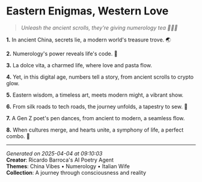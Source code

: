 # Eastern Enigmas, Western Love

> *Unleash the ancient scrolls, they're giving numerology tea 🧘‍♀️📜*

**1.** In ancient China, secrets lie, a modern world's treasure trove. 🌏


**2.** Numerology's power reveals life's code. 🔢


**3.** La dolce vita, a charmed life, where love and pasta flow.


**4.** Yet, in this digital age, numbers tell a story, from ancient scrolls to crypto glow.


**5.** Eastern wisdom, a timeless art, meets modern might, a vibrant show.


**6.** From silk roads to tech roads, the journey unfolds, a tapestry to sew. 🧵


**7.** A Gen Z poet's pen dances, from ancient to modern, a seamless flow.


**8.** When cultures merge, and hearts unite, a symphony of life, a perfect combo. 💫



---

*Generated on 2025-04-04 at 09:10:03*  
**Creator**: Ricardo Barroca's AI Poetry Agent  
**Themes**: China Vibes • Numerology • Italian Wife  
**Collection**: A journey through consciousness and reality
